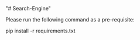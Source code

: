 "# Search-Engine" 

Please run the following command as a pre-requisite:

pip install -r requirements.txt
